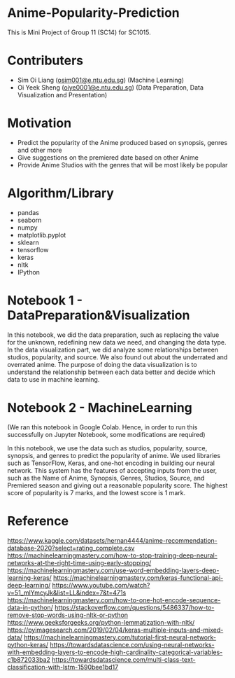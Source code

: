 # Anime-Popularity-Prediction
This is Mini Project of Group 11 (SC14) for SC1015.

# Contributers
- Sim Oi Liang (osim001@e.ntu.edu.sg) (Machine Learning)
- Oi Yeek Sheng (oiye0001@e.ntu.edu.sg) (Data Preparation, Data Visualization and Presentation)

# Motivation
- Predict the popularity of the Anime produced based on synopsis, genres and other more 
- Give suggestions on the premiered date based on other Anime 
- Provide Anime Studios with the genres that will be most likely be popular

# Algorithm/Library
- pandas
- seaborn
- numpy
- matplotlib.pyplot
- sklearn
- tensorflow
- keras
- nltk
- IPython


# Notebook 1 - DataPreparation&Visualization
In this notebook, we did the data preparation, such as replacing the value for the unknown, redefining new data we need, and changing the data type. In the data visualization part, we did analyze some relationships between studios, popularity, and source. We also found out about the underrated and overrated anime. The purpose of doing the data visualization is to understand the relationship between each data better and decide which data to use in machine learning.

# Notebook 2 - MachineLearning
(We ran this notebook in Google Colab. Hence, in order to run this successfully on Jupyter Notebook, some modifications are required)

In this notebook, we use the data such as studios, popularity, source, synopsis, and genres to predict the popularity of anime. We used libraries such as TensorFlow, Keras, and one-hot encoding in building our neural network. This system has the features of accepting inputs from the user, such as the Name of Anime, Synopsis, Genres, Studios, Source, and Premiered season and giving out a reasonable popularity score. The highest score of popularity is 7 marks, and the lowest score is 1 mark.

# Reference
https://www.kaggle.com/datasets/hernan4444/anime-recommendation-database-2020?select=rating_complete.csv
https://machinelearningmastery.com/how-to-stop-training-deep-neural-networks-at-the-right-time-using-early-stopping/
https://machinelearningmastery.com/use-word-embedding-layers-deep-learning-keras/
https://machinelearningmastery.com/keras-functional-api-deep-learning/
https://www.youtube.com/watch?v=51_mlYmcyJk&list=LL&index=7&t=471s
https://machinelearningmastery.com/how-to-one-hot-encode-sequence-data-in-python/
https://stackoverflow.com/questions/5486337/how-to-remove-stop-words-using-nltk-or-python
https://www.geeksforgeeks.org/python-lemmatization-with-nltk/
https://pyimagesearch.com/2019/02/04/keras-multiple-inputs-and-mixed-data/
https://machinelearningmastery.com/tutorial-first-neural-network-python-keras/
https://towardsdatascience.com/using-neural-networks-with-embedding-layers-to-encode-high-cardinality-categorical-variables-c1b872033ba2
https://towardsdatascience.com/multi-class-text-classification-with-lstm-1590bee1bd17
